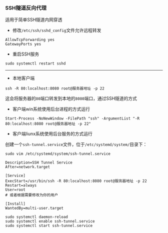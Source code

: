 ### SSH隧道反向代理

适用于简单SSH隧道内网穿透

- 修改`/etc/ssh/sshd_config`文件允许远程转发
```
AllowTcpForwarding yes
GatewayPorts yes
```
- 重启SSH服务
```
sudo systemctl restart sshd
```

---

- 本地客户端
```
ssh -R 80:localhost:8080 root@服务器地址 -p 22
```

这会将服务器的`80`端口转发到本地的`8080`端口，通过SSH隧道的方式

- 客户端win系统使用后台进程的方式运行
```
Start-Process -NoNewWindow -FilePath "ssh" -ArgumentList "-R 80:localhost:8080 root@服务器地址 -p 22"
```

- 客户端liunx系统使用后台服务的方式运行

创建一个`ssh-tunnel.service`文件，位于`/etc/systemd/system/`目录下：

```
sudo vim /etc/systemd/system/ssh-tunnel.service
```

```
Description=SSH Tunnel Service
After=network.target

[Service]
ExecStart=/usr/bin/ssh -R 80:localhost:8080 root@服务器地址 -p 22
Restart=always
User=root
# 或者根据需要修改为你的用户

[Install]
WantedBy=multi-user.target
```

```
sudo systemctl daemon-reload
sudo systemctl enable ssh-tunnel.service
sudo systemctl start ssh-tunnel.service
```
